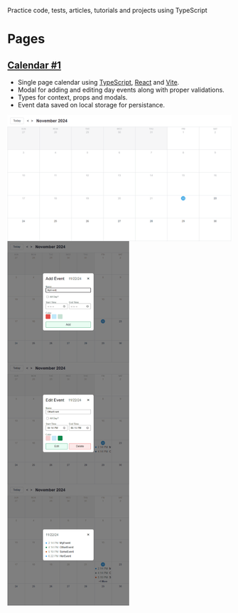 Practice code, tests, articles, tutorials and projects using TypeScript

# Pages
## [Calendar #1](https://github.com/levdoescode-practice/typescript/tree/path-001/11-calendar-project)
* Single page calendar using [TypeScript](https://www.typescriptlang.org/), [React](https://react.dev/) and [Vite](https://vite.dev/).
* Modal for adding and editing day events along with proper validations.
* Types for context, props and modals.
* Event data saved on local storage for persistance.

<div align="center">
    <img src="./media/path-001/calendar.png" align="center" alt="Recipe list" />
</div>

<div align="left">
    <img src="./media/path-001/modal-add.png" align="center" alt="Media query medium" width="273.67" height="273.67" />
    <img src="./media/path-001/modal-edit.png" align="center" alt="Media query small"  width="273.67" height="273.67" />
    <img src="./media/path-001/event-overflow.png" align="center" alt="Recipe page"        width="273.67" height="273.67"  />
</div>
